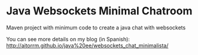 # Java Websockets Minimal Chatroom

Maven project with minimum code to create a java chat with websockets

You can see more details on my blog (in Spanish): http://aitorrm.github.io/java%20ee/websockets_chat_minimalista/


